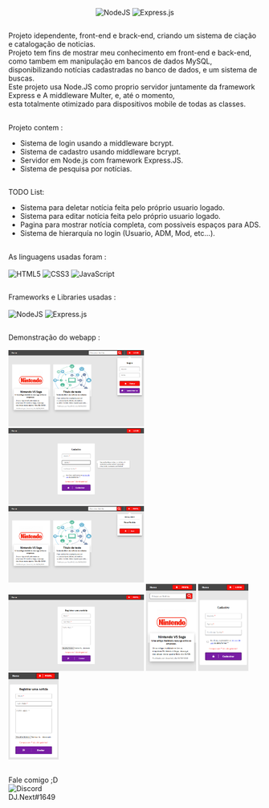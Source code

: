<div align="center">
  
![NodeJS](https://img.shields.io/badge/node.js-6DA55F?style=for-the-badge&logo=node.js&logoColor=white)
![Express.js](https://img.shields.io/badge/express.js-%23404d59.svg?style=for-the-badge&logo=express&logoColor=%2361DAFB)
  
</div>

##

Projeto idependente, front-end e brack-end, criando um sistema de ciação e catalogação de noticias.<br>
Projeto tem fins de mostrar meu conhecimento em front-end e back-end, como tambem em manipulação em bancos de dados MySQL,<br>
disponibilizando notícias cadastradas no banco de dados, e um sistema de buscas.<br>
Este projeto usa Node.JS como proprio servidor juntamente da framework Express e A middleware Multer, e, até o momento,<br>
esta totalmente otimizado para dispositivos mobile de todas as classes.


##

Projeto contem :
- Sistema de login usando a middleware bcrypt.
- Sistema de cadastro usando middleware bcrypt.
- Servidor em Node.js com framework Express.JS.
- Sistema de pesquisa por notícias.

##

TODO List:
- Sistema para deletar notícia feita pelo próprio usuario logado.
- Sistema para editar notícia feita pelo próprio usuario logado.
- Pagina para mostrar notícia completa, com possiveis espaços para ADS.
- Sistema de hierarquía no login (Usuario, ADM, Mod, etc...).

##
 
As linguagens usadas foram : <br><br>
  ![HTML5](https://img.shields.io/badge/html5-%23E34F26.svg?style=for-the-badge&logo=html5&logoColor=white)
  ![CSS3](https://img.shields.io/badge/css3-%231572B6.svg?style=for-the-badge&logo=css3&logoColor=white)
  ![JavaScript](https://img.shields.io/badge/javascript-%23323330.svg?style=for-the-badge&logo=javascript&logoColor=%23F7DF1E)
  
  ##

Frameworks e Libraries usadas :<br><br>
 ![NodeJS](https://img.shields.io/badge/node.js-6DA55F?style=for-the-badge&logo=node.js&logoColor=white)
 ![Express.js](https://img.shields.io/badge/express.js-%23404d59.svg?style=for-the-badge&logo=express&logoColor=%2361DAFB)
   
  ##

Demonstração do webapp :<br><br>
<img src="/demonstrations/demo1.png" width="270px">
<img src="/demonstrations/demo2.png" width="270px">
<img src="/demonstrations/demo3.png" width="270px">
<img src="/demonstrations/demo4.png" width="270px">
<img src="/demonstrations/mobile1.png" width="100px">
<img src="/demonstrations/mobile2.png" width="100px">
<img src="/demonstrations/mobile3.png" width="100px">

  ##
  
Fale comigo ;D<br>
![Discord](https://img.shields.io/badge/Discord-%235865F2.svg?style=for-the-badge&logo=discord&logoColor=white) <br> DJ.Next#1649

